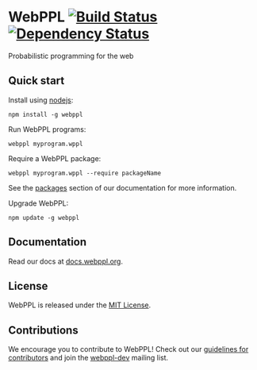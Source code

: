 WebPPL [![Build Status](https://travis-ci.org/probmods/webppl.svg?branch=dev)](https://travis-ci.org/probmods/webppl) [![Dependency Status](https://david-dm.org/probmods/webppl.svg)](https://david-dm.org/probmods/webppl)
======

Probabilistic programming for the web

## Quick start

Install using [nodejs](http://nodejs.org):

    npm install -g webppl

Run WebPPL programs:

    webppl myprogram.wppl

Require a WebPPL package:

    webppl myprogram.wppl --require packageName

See the [packages](http://docs.webppl.org/en/master/packages.html#packages) section of our documentation for more information.

Upgrade WebPPL:

    npm update -g webppl

## Documentation

Read our docs at [docs.webppl.org](http://docs.webppl.org/).

## License

WebPPL is released under the [MIT License](LICENSE.md).

## Contributions

We encourage you to contribute to WebPPL! Check out our [guidelines for contributors](CONTRIBUTING.md) and join the [webppl-dev](https://groups.google.com/forum/#!forum/webppl-dev) mailing list.
